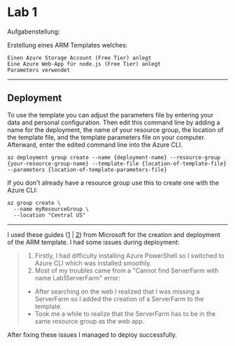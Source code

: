 # Lab 1

Aufgabenstellung:

Erstellung eines ARM Templates welches:

    Einen Azure Storage Account (Free Tier) anlegt
    Eine Azure Web-App für node.js (Free Tier) anlegt
    Parameters verwendet
    
---

## Deployment
To use the template you can adjust the parameters file by entering your data and personal configuration. Then edit this command line by adding a name for the deployment, the name of your resource group, the location of the template file, and the template parameters file on your computer. Afterward, enter the edited command line into the Azure CLI.

```cli
az deployment group create --name {deployment-name} --resource-group {your-resource-group-name} --template-file {location-of-template-file} --parameters {location-of-template-parameters-file}
```

If you don't already have a resource group use this to create one with the Azure CLI:

```cli
az group create \
  --name myResourceGroup \
  --location "Central US"
```
---

I used these guides ([1](https://learn.microsoft.com/en-us/azure/azure-resource-manager/templates/template-tutorial-create-first-template?tabs=azure-powershell) | [2](https://learn.microsoft.com/en-us/azure/azure-monitor/app/resource-manager-web-app?tabs=json)) from Microsoft for the creation and deployment of the ARM template. I had some issues during deployment:

>1. Firstly, I had difficulty installing Azure PowerShell so I switched to Azure CLI which was installed smoothly. 
>2. Most of my troubles came from a "Cannot find ServerFarm with name Lab1ServerFarm" error:
  >- After searching on the web I realized that I was missing a ServerFarm so I added the creation of a ServerFarm to the template.
  >- Took me a while to realize that the ServerFarm has to be in the same resource group as the web app.

After fixing these issues I managed to deploy successfully.
